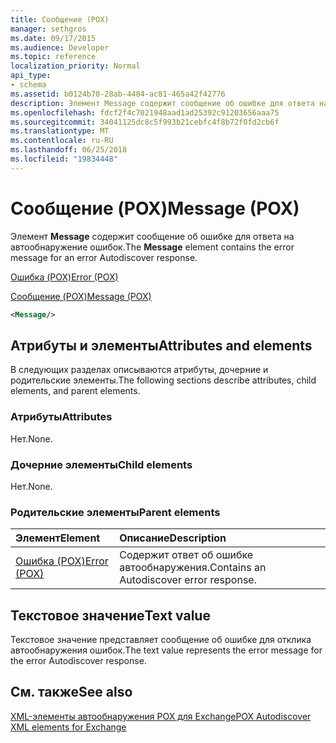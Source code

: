 ```yaml
---
title: Сообщение (POX)
manager: sethgros
ms.date: 09/17/2015
ms.audience: Developer
ms.topic: reference
localization_priority: Normal
api_type:
- schema
ms.assetid: b0124b70-28ab-4484-ac81-465a42f42776
description: Элемент Message содержит сообщение об ошибке для ответа на автообнаружение ошибок.
ms.openlocfilehash: fdcf2f4c7021948aad1ad25392c91203656aaa75
ms.sourcegitcommit: 34041125dc8c5f993b21cebfc4f8b72f0fd2cb6f
ms.translationtype: MT
ms.contentlocale: ru-RU
ms.lasthandoff: 06/25/2018
ms.locfileid: "19834448"
---
```

# <a name="message-pox"></a><span data-ttu-id="a2a13-103">Сообщение (POX)</span><span class="sxs-lookup"><span data-stu-id="a2a13-103">Message (POX)</span></span>

<span data-ttu-id="a2a13-104">Элемент **Message** содержит сообщение об ошибке для ответа на автообнаружение ошибок.</span><span class="sxs-lookup"><span data-stu-id="a2a13-104">The **Message** element contains the error message for an error Autodiscover response.</span></span> 
  
[<span data-ttu-id="a2a13-105">Ошибка (POX)</span><span class="sxs-lookup"><span data-stu-id="a2a13-105">Error (POX)</span></span>](error-pox.md)
  
[<span data-ttu-id="a2a13-106">Сообщение (POX)</span><span class="sxs-lookup"><span data-stu-id="a2a13-106">Message (POX)</span></span>](message-pox.md)
  
```xml
<Message/>
```

## <a name="attributes-and-elements"></a><span data-ttu-id="a2a13-107">Атрибуты и элементы</span><span class="sxs-lookup"><span data-stu-id="a2a13-107">Attributes and elements</span></span>

<span data-ttu-id="a2a13-108">В следующих разделах описываются атрибуты, дочерние и родительские элементы.</span><span class="sxs-lookup"><span data-stu-id="a2a13-108">The following sections describe attributes, child elements, and parent elements.</span></span>
  
### <a name="attributes"></a><span data-ttu-id="a2a13-109">Атрибуты</span><span class="sxs-lookup"><span data-stu-id="a2a13-109">Attributes</span></span>

<span data-ttu-id="a2a13-110">Нет.</span><span class="sxs-lookup"><span data-stu-id="a2a13-110">None.</span></span>
  
### <a name="child-elements"></a><span data-ttu-id="a2a13-111">Дочерние элементы</span><span class="sxs-lookup"><span data-stu-id="a2a13-111">Child elements</span></span>

<span data-ttu-id="a2a13-112">Нет.</span><span class="sxs-lookup"><span data-stu-id="a2a13-112">None.</span></span>
  
### <a name="parent-elements"></a><span data-ttu-id="a2a13-113">Родительские элементы</span><span class="sxs-lookup"><span data-stu-id="a2a13-113">Parent elements</span></span>

|<span data-ttu-id="a2a13-114">**Элемент**</span><span class="sxs-lookup"><span data-stu-id="a2a13-114">**Element**</span></span>|<span data-ttu-id="a2a13-115">**Описание**</span><span class="sxs-lookup"><span data-stu-id="a2a13-115">**Description**</span></span>|
|:-----|:-----|
|[<span data-ttu-id="a2a13-116">Ошибка (POX)</span><span class="sxs-lookup"><span data-stu-id="a2a13-116">Error (POX)</span></span>](error-pox.md) <br/> |<span data-ttu-id="a2a13-117">Содержит ответ об ошибке автообнаружения.</span><span class="sxs-lookup"><span data-stu-id="a2a13-117">Contains an Autodiscover error response.</span></span>  <br/> |
   
## <a name="text-value"></a><span data-ttu-id="a2a13-118">Текстовое значение</span><span class="sxs-lookup"><span data-stu-id="a2a13-118">Text value</span></span>

<span data-ttu-id="a2a13-119">Текстовое значение представляет сообщение об ошибке для отклика автообнаружения ошибок.</span><span class="sxs-lookup"><span data-stu-id="a2a13-119">The text value represents the error message for the error Autodiscover response.</span></span>
  
## <a name="see-also"></a><span data-ttu-id="a2a13-120">См. также</span><span class="sxs-lookup"><span data-stu-id="a2a13-120">See also</span></span>



[<span data-ttu-id="a2a13-121">XML-элементы автообнаружения POX для Exchange</span><span class="sxs-lookup"><span data-stu-id="a2a13-121">POX Autodiscover XML elements for Exchange</span></span>](pox-autodiscover-xml-elements-for-exchange.md)

